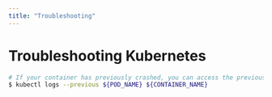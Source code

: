 ```yaml
---
title: "Troubleshooting"
---
```


# Troubleshooting Kubernetes

```bash
# If your container has previously crashed, you can access the previous container's crash log with:
$ kubectl logs --previous ${POD_NAME} ${CONTAINER_NAME}
```